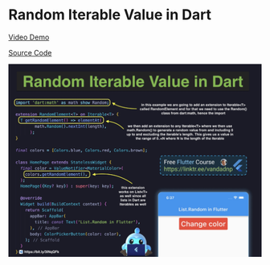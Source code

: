 # Random Iterable Value in Dart

[Video Demo](https://youtu.be/ys6NatnIzOg)

[Source Code](random-iterable-value-in-dart.dart)

![](random-iterable-value-in-dart.jpg)
